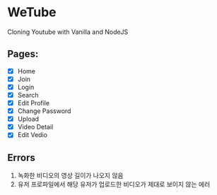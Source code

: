 # WeTube

Cloning Youtube with Vanilla and NodeJS

## Pages:

- [x] Home
- [x] Join
- [x] Login
- [x] Search
- [x] Edit Profile
- [x] Change Password
- [x] Upload
- [x] Video Detail
- [x] Edit Vedio

## Errors

1. 녹화한 비디오의 영상 길이가 나오지 않음
2. 유저 프로파일에서 해당 유저가 업로드한 비디오가 제대로 보이지 않는 에러
